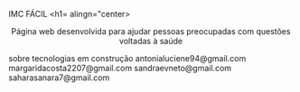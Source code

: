 IMC FÁCIL
<h1= alingn="center>
<a hrelf=https://codesandbox.io/s/crazy-surf-r6lx1>

  </h1>
  <p align="center">Página web desenvolvida para ajudar pessoas preocupadas com questões voltadas à saúde</>
  <p>
<a hrelf="#O que é IMC">sobre</a >
<a hrelf="#tecnologias">tecnologias</a>
<a hrelf="#status">em construção</a>
<a hrelf="# autor">
antonialuciene94@gmail.com
margaridacosta2207@gmail.com
sandraevneto@gmail.com
saharasanara7@gmail.com</a>
</p>
